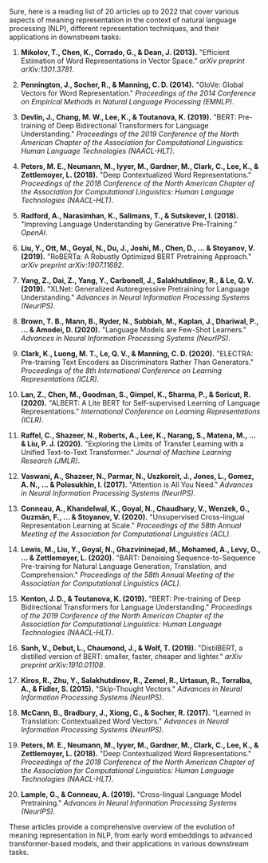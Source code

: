 Sure, here is a reading list of 20 articles up to 2022 that cover various aspects of meaning representation in the context of natural language processing (NLP), different representation techniques, and their applications in downstream tasks:

1. **Mikolov, T., Chen, K., Corrado, G., & Dean, J. (2013).** "Efficient Estimation of Word Representations in Vector Space." *arXiv preprint arXiv:1301.3781*.

2. **Pennington, J., Socher, R., & Manning, C. D. (2014).** "GloVe: Global Vectors for Word Representation." *Proceedings of the 2014 Conference on Empirical Methods in Natural Language Processing (EMNLP)*.

3. **Devlin, J., Chang, M. W., Lee, K., & Toutanova, K. (2019).** "BERT: Pre-training of Deep Bidirectional Transformers for Language Understanding." *Proceedings of the 2019 Conference of the North American Chapter of the Association for Computational Linguistics: Human Language Technologies (NAACL-HLT)*.

4. **Peters, M. E., Neumann, M., Iyyer, M., Gardner, M., Clark, C., Lee, K., & Zettlemoyer, L. (2018).** "Deep Contextualized Word Representations." *Proceedings of the 2018 Conference of the North American Chapter of the Association for Computational Linguistics: Human Language Technologies (NAACL-HLT)*.

5. **Radford, A., Narasimhan, K., Salimans, T., & Sutskever, I. (2018).** "Improving Language Understanding by Generative Pre-Training." *OpenAI*.

6. **Liu, Y., Ott, M., Goyal, N., Du, J., Joshi, M., Chen, D., ... & Stoyanov, V. (2019).** "RoBERTa: A Robustly Optimized BERT Pretraining Approach." *arXiv preprint arXiv:1907.11692*.

7. **Yang, Z., Dai, Z., Yang, Y., Carbonell, J., Salakhutdinov, R., & Le, Q. V. (2019).** "XLNet: Generalized Autoregressive Pretraining for Language Understanding." *Advances in Neural Information Processing Systems (NeurIPS)*.

8. **Brown, T. B., Mann, B., Ryder, N., Subbiah, M., Kaplan, J., Dhariwal, P., ... & Amodei, D. (2020).** "Language Models are Few-Shot Learners." *Advances in Neural Information Processing Systems (NeurIPS)*.

9. **Clark, K., Luong, M. T., Le, Q. V., & Manning, C. D. (2020).** "ELECTRA: Pre-training Text Encoders as Discriminators Rather Than Generators." *Proceedings of the 8th International Conference on Learning Representations (ICLR)*.

10. **Lan, Z., Chen, M., Goodman, S., Gimpel, K., Sharma, P., & Soricut, R. (2020).** "ALBERT: A Lite BERT for Self-supervised Learning of Language Representations." *International Conference on Learning Representations (ICLR)*.

11. **Raffel, C., Shazeer, N., Roberts, A., Lee, K., Narang, S., Matena, M., ... & Liu, P. J. (2020).** "Exploring the Limits of Transfer Learning with a Unified Text-to-Text Transformer." *Journal of Machine Learning Research (JMLR)*.

12. **Vaswani, A., Shazeer, N., Parmar, N., Uszkoreit, J., Jones, L., Gomez, A. N., ... & Polosukhin, I. (2017).** "Attention is All You Need." *Advances in Neural Information Processing Systems (NeurIPS)*.

13. **Conneau, A., Khandelwal, K., Goyal, N., Chaudhary, V., Wenzek, G., Guzmán, F., ... & Stoyanov, V. (2020).** "Unsupervised Cross-lingual Representation Learning at Scale." *Proceedings of the 58th Annual Meeting of the Association for Computational Linguistics (ACL)*.

14. **Lewis, M., Liu, Y., Goyal, N., Ghazvininejad, M., Mohamed, A., Levy, O., ... & Zettlemoyer, L. (2020).** "BART: Denoising Sequence-to-Sequence Pre-training for Natural Language Generation, Translation, and Comprehension." *Proceedings of the 58th Annual Meeting of the Association for Computational Linguistics (ACL)*.

15. **Kenton, J. D., & Toutanova, K. (2019).** "BERT: Pre-training of Deep Bidirectional Transformers for Language Understanding." *Proceedings of the 2019 Conference of the North American Chapter of the Association for Computational Linguistics: Human Language Technologies (NAACL-HLT)*.

16. **Sanh, V., Debut, L., Chaumond, J., & Wolf, T. (2019).** "DistilBERT, a distilled version of BERT: smaller, faster, cheaper and lighter." *arXiv preprint arXiv:1910.01108*.

17. **Kiros, R., Zhu, Y., Salakhutdinov, R., Zemel, R., Urtasun, R., Torralba, A., & Fidler, S. (2015).** "Skip-Thought Vectors." *Advances in Neural Information Processing Systems (NeurIPS)*.

18. **McCann, B., Bradbury, J., Xiong, C., & Socher, R. (2017).** "Learned in Translation: Contextualized Word Vectors." *Advances in Neural Information Processing Systems (NeurIPS)*.

19. **Peters, M. E., Neumann, M., Iyyer, M., Gardner, M., Clark, C., Lee, K., & Zettlemoyer, L. (2018).** "Deep Contextualized Word Representations." *Proceedings of the 2018 Conference of the North American Chapter of the Association for Computational Linguistics: Human Language Technologies (NAACL-HLT)*.

20. **Lample, G., & Conneau, A. (2019).** "Cross-lingual Language Model Pretraining." *Advances in Neural Information Processing Systems (NeurIPS)*.

These articles provide a comprehensive overview of the evolution of meaning representation in NLP, from early word embeddings to advanced transformer-based models, and their applications in various downstream tasks.